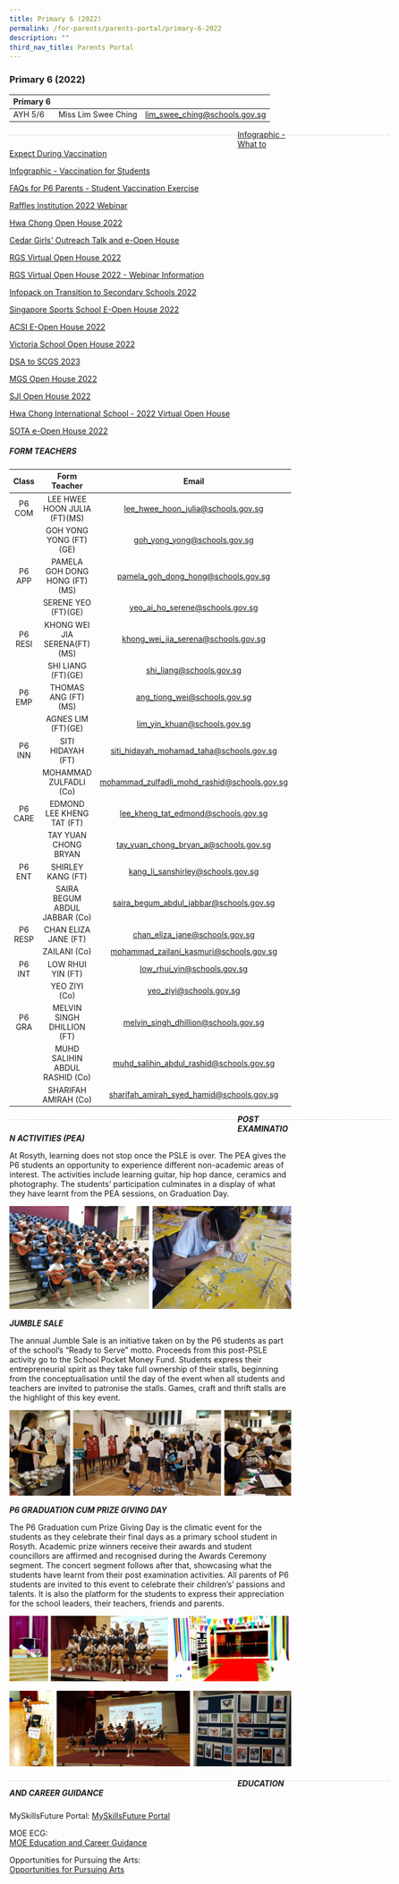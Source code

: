 ```yaml
---
title: Primary 6 (2022)
permalink: /for-parents/parents-portal/primary-6-2022
description: ""
third_nav_title: Parents Portal
---
```

### Primary 6 (2022)

| Primary 6 |  | |
| -------- | -------- | -------- |
| AYH 5/6 | Miss Lim Swee Ching | lim_swee_ching@schools.gov.sg |

<div style="line-height: 19.6px; width: 408px; float: left;"><div style="margin-top: 8px; margin-bottom: 8px; line-height: 19.6px; width: 680px; border-bottom: 1px dashed rgb(204, 204, 204); height: 1px; clear: both;"></div></div>

[Infographic - What to Expect During Vaccination](/files/Infographic%20-%20What%20to%20Expect%20During%20Vaccination.pdf)

[Infographic - Vaccination for Students](/files/Infographic%20-%20Vaccination%20for%20Students.pdf)

[FAQs for P6 Parents - Student Vaccination Exercise](/files/FAQs%20for%20P6%20Parents%20-%20Student%20Vaccination%20Exercise.pdf)

[Raffles Institution 2022 Webinar](/files/E-Mailer%20DSA%20Sec%20Webinar%20(1).pdf)

[Hwa Chong Open House 2022](/files/Hwa%20Chong%20Open%20House.pdf)

[Cedar Girls' Outreach Talk and e-Open House](https://rosyth-moe-edu-sg-admin.cwp.sg/qql/slot/u178/Sub%20pages/Primary%206%20Tab/PDF/2022/Cedar%20Girls.pdf)

[RGS Virtual Open House 2022](https://rosyth-moe-edu-sg-admin.cwp.sg/qql/slot/u178/Sub%20pages/Primary%206%20Tab/PDF/2022/Virtual%20Open%20House%202022%20-%20Poster.png)

[RGS Virtual Open House 2022 - Webinar Information](https://rosyth-moe-edu-sg-admin.cwp.sg/qql/slot/u178/Sub%20pages/Primary%206%20Tab/PDF/2022/Annex%20I%20-%20RGS%20Virtual%20Open%20House%202022%20-%20Webinar%20Information.pdf)

[Infopack on Transition to Secondary Schools 2022](https://rosyth-moe-edu-sg-admin.cwp.sg/qql/slot/u178/Sub%20pages/Primary%206%20Tab/PDF/2022/Infopack%20on%20Transition%20to%20Secondary%20Schools%202022.pdf)

[Singapore Sports School E-Open House 2022](https://rosyth-moe-edu-sg-admin.cwp.sg/qql/slot/u178/Sub%20pages/Primary%206%20Tab/PDF/2022/Singapore%20Sports%20School%20E-Open%20House%202022.pdf)

[ACSI E-Open House 2022](https://rosyth-moe-edu-sg-admin.cwp.sg/qql/slot/u178/Sub%20pages/Primary%206%20Tab/PDF/2022/ACSI%20E-Open%20House%202022.docx.pdf)

[Victoria School Open House 2022](https://rosyth-moe-edu-sg-admin.cwp.sg/qql/slot/u178/Sub%20pages/Primary%206%20Tab/PDF/2022/VS%20open%20house.pdf)

[DSA to SCGS 2023](https://rosyth-moe-edu-sg-admin.cwp.sg/qql/slot/u178/Sub%20pages/Primary%206%20Tab/PDF/2022/2022%20DSA%20Postcard%20SCGS.pdf)

[MGS Open House 2022 ](https://rosyth-moe-edu-sg-admin.cwp.sg/qql/slot/u178/Sub%20pages/Primary%206%20Tab/PDF/2022/Invitation%20to%20MGS%20Open%20House%202022.pdf)

[SJI Open House 2022](https://rosyth-moe-edu-sg-admin.cwp.sg/qql/slot/u178/Sub%20pages/Primary%206%20Tab/PDF/2022/SJI.pdf)

[Hwa Chong International School - 2022 Virtual Open House](https://rosyth-moe-edu-sg-admin.cwp.sg/qql/slot/u178/Sub%20pages/Primary%206%20Tab/PDF/2022/Hwa%20Chong%20International%20School%20-%202021%20Virtual%20Open%20House.pdf)

[SOTA e-Open House 2022](https://rosyth-moe-edu-sg-admin.cwp.sg/qql/slot/u178/Sub%20pages/Primary%206%20Tab/PDF/2022/SOTA%20e-Open%20House%202022.pdf)

##### FORM TEACHERS

| Class | Form Teacher | Email |
|:---:|:---:|:---:|
| P6 COM | LEE HWEE HOON JULIA (FT)(MS)	 | lee_hwee_hoon_julia@schools.gov.sg |
|   | GOH YONG YONG (FT)(GE)  | goh_yong_yong@schools.gov.sg |
| P6 APP | PAMELA GOH DONG HONG (FT)(MS) | pamela_goh_dong_hong@schools.gov.sg |
|   | SERENE YEO (FT)(GE)  | yeo_ai_ho_serene@schools.gov.sg |
| P6 RESI | KHONG WEI JIA SERENA(FT)(MS) | khong_wei_jia_serena@schools.gov.sg |
|   | SHI LIANG (FT)(GE) | shi_liang@schools.gov.sg |
| P6 EMP | THOMAS ANG (FT)(MS) | ang_tiong_wei@schools.gov.sg |
|   | AGNES LIM (FT)(GE) | lim_yin_khuan@schools.gov.sg |
| P6 INN | SITI HIDAYAH (FT)	 | siti_hidayah_mohamad_taha@schools.gov.sg |
|   | MOHAMMAD ZULFADLI (Co)	 | mohammad_zulfadli_mohd_rashid@schools.gov.sg |
| P6 CARE   | EDMOND LEE KHENG TAT (FT)	 | lee_kheng_tat_edmond@schools.gov.sg |
|   | TAY YUAN CHONG BRYAN | tay_yuan_chong_bryan_a@schools.gov.sg |
| P6 ENT | SHIRLEY KANG (FT) | kang_li_sanshirley@schools.gov.sg |
|   | SAIRA BEGUM ABDUL JABBAR (Co)   | saira_begum_abdul_jabbar@schools.gov.sg  |
| P6 RESP | CHAN ELIZA JANE (FT) | chan_eliza_jane@schools.gov.sg |
|   | ZAILANI (Co)  | mohammad_zailani_kasmuri@schools.gov.sg |
| P6 INT | LOW RHUI YIN (FT) | low_rhui_yin@schools.gov.sg |
|   | YEO ZIYI (Co) | yeo_ziyi@schools.gov.sg |
| P6 GRA    | MELVIN SINGH DHILLION (FT) | melvin_singh_dhillion@schools.gov.sg |
|   | MUHD SALIHIN ABDUL RASHID (Co) | muhd_salihin_abdul_rashid@schools.gov.sg |
|   | SHARIFAH AMIRAH (Co) | sharifah_amirah_syed_hamid@schools.gov.sg  |

<div style="line-height: 19.6px; width: 408px; float: left;"><div style="margin-top: 8px; margin-bottom: 8px; line-height: 19.6px; width: 680px; border-bottom: 1px dashed rgb(204, 204, 204); height: 1px; clear: both;"></div></div>

***POST EXAMINATION ACTIVITIES (PEA)***

At Rosyth, learning does not stop once the PSLE is over. The PEA gives the P6 students an opportunity to experience different non-academic areas of interest. The activities include learning guitar, hip hop dance, ceramics and photography. The students’ participation culminates in a display of what they have learnt from the PEA sessions, on Graduation Day.

![](/images/p6%20pea%20compiled.jpg)

***JUMBLE SALE***

The annual Jumble Sale is an initiative taken on by the P6 students as part of the school’s “Ready to Serve” motto. Proceeds from this post-PSLE activity go to the School Pocket Money Fund. Students express their entrepreneurial spirit as they take full ownership of their stalls, beginning from the conceptualisation until the day of the event when all students and teachers are invited to patronise the stalls. Games, craft and thrift stalls are the highlight of this key event.

![](/images/P6%20Jumble%20Sale%20compiled.jpg)

***P6 GRADUATION CUM PRIZE GIVING DAY***

The P6 Graduation cum Prize Giving Day is the climatic event for the students as they celebrate their final days as a primary school student in Rosyth. Academic prize winners receive their awards and student councillors are affirmed and recognised during the Awards Ceremony segment. The concert segment follows after that, showcasing what the students have learnt from their post examination activities. All parents of P6 students are invited to this event to celebrate their children’s’ passions and talents. It is also the platform for the students to express their appreciation for the school leaders, their teachers, friends and parents.

![](/images/grad%20compiled%201.jpg)

![](/images/grad%20compiled%202.jpg)

<div style="line-height: 19.6px; width: 408px; float: left;"><div style="margin-top: 8px; margin-bottom: 8px; line-height: 19.6px; width: 680px; border-bottom: 1px dashed rgb(204, 204, 204); height: 1px; clear: both;"></div></div>

##### EDUCATION AND CAREER GUIDANCE

MySkillsFuture Portal:
[MySkillsFuture Portal](https://www.myskillsfuture.sg/content/student/en/primary.html)

MOE ECG:  
[MOE Education and Career Guidance](https://www.moe.gov.sg/page%20not%20found?item=%2fmicrosites%2fecg-parent-guide%2f&user=extranet%5cAnonymous&site=moe-website#p=22)

Opportunities for Pursuing the Arts: <br>
[Opportunities for Pursuing Arts](https://www.myskillsfuture.sg/content/dam/Article/OppForPurArt.pdf)